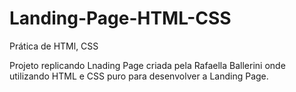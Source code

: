 # Landing-Page-HTML-CSS
 Prática de HTMl, CSS

Projeto replicando Lnading Page criada pela Rafaella Ballerini onde utilizando HTML e CSS puro para desenvolver a Landing Page.